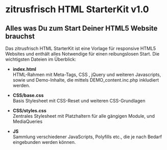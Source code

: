 # zitrusfrisch HTML StarterKit v1.0

## Alles was Du zum Start Deiner HTML5 Website brauchst
Das zitrusfrisch HTML StarterKit ist eine Vorlage für responsive HTML5 Websites und enthält alles Notwendige für einen reibungslosen Start. Die wichtigsten Dateien im Überblick:

+ **index.html**  
HTML-Rahmen mit Meta-Tags, CSS , jQuery und weiteren Javascripts, sowie und Demo-Inhalte, die mittels DEMO_content.inc.php inkludiert werden.

+ **CSS/base.css**  
Basis Stylesheet mit CSS-Reset und weiteren CSS-Grundlagen

+ **CSS/styles.css**  
Zentrales Stylesheet mit Platzhaltern für alle gängigen Module, und MediaQueries

+ **JS**  
Sammlung verschiedener JavaScripts, Polyfills etc., die je nach Bedarf eingebunden werden können.


